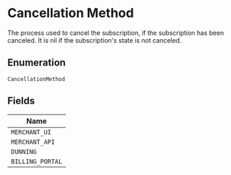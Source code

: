 
# Cancellation Method

The process used to cancel the subscription, if the subscription has been canceled. It is nil if the subscription's state is not canceled.

## Enumeration

`CancellationMethod`

## Fields

| Name |
|  --- |
| `MERCHANT_UI` |
| `MERCHANT_API` |
| `DUNNING` |
| `BILLING_PORTAL` |

